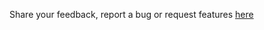 Share your feedback, report a bug or request features [here](https://github.com/BFEdev/BFE.dev/discussions)
